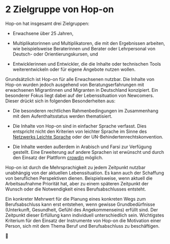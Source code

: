 # 2 Zielgruppe von Hop-on

Hop-on hat insgesamt drei Zielgruppen:

* Erwachsene über 25 Jahren,

* Multiplikatorinnen und Multiplikatoren, die mit den Ergebnissen arbeiten, wie beispielsweise Beraterinnen und Berater oder Lehrpersonal von Deutsch- oder Orientierungskursen, und

* Entwicklerinnen und Entwickler, die die Inhalte oder technischen Tools weiterentwickeln oder für eigene Angebote nutzen wollen.


Grundsätzlich ist Hop-on für alle Erwachsenen nutzbar. Die Inhalte von Hop-on wurden jedoch ausgehend von Beratungserfahrungen mit erwachsenen Migrantinnen und Migranten in Deutschland konzipiert. Ein besonderer Fokus liegt dabei auf der Lebenssituation von Newcomers. Dieser drückt sich in folgenden Besonderheiten aus:

* Die besonderen rechtlichen Rahmenbedingungen im Zusammenhang mit dem Aufenthaltsstatus werden thematisiert.

* Die Inhalte von Hop-on sind in einfacher Sprache verfasst. Dies entspricht nicht den Kriterien von leichter Sprache im Sinne des [Netzwerks Leichte Sprache](http://www.leichtesprache.org/) oder der UN-Behindertenrechtskonvention.

* Die Inhalte werden außerdem in Arabisch und Farsi zur Verfügung gestellt. Eine Erweiterung auf andere Sprachen ist erwünscht und durch den Einsatz der Plattform [crowdin](https://crowdin.com/project/hop-on) möglich.


Hop-on ist durch die Mehrsprachigkeit zu jedem Zeitpunkt nutzbar unabhängig von der aktuellen Lebenssituation. Es kann auch der Schaffung von beruflichen Perspektiven dienen. Beispielsweise, wenn aktuell die Arbeitsaufnahme Priorität hat, aber zu einem späteren Zeitpunkt der Wunsch oder die Notwendigkeit eines Berufsabschlusses entsteht.

Ein konkreter Mehrwert für die Planung eines konkreten Wegs zum Berufsabschluss kann erst entstehen, wenn gewisse Grundbedürfnisse \(Unterkunft, Gesundheit, Gefühl des Angekommenseins\) erfüllt sind. Der Zeitpunkt dieser Erfüllung kann individuell unterschiedlich sein. Wichtigstes Kriterium für den Einsatz der Instrumente von Hop-on die Motivation einer Person, sich mit dem Thema Beruf und Berufsabschluss zu beschäftigen.




